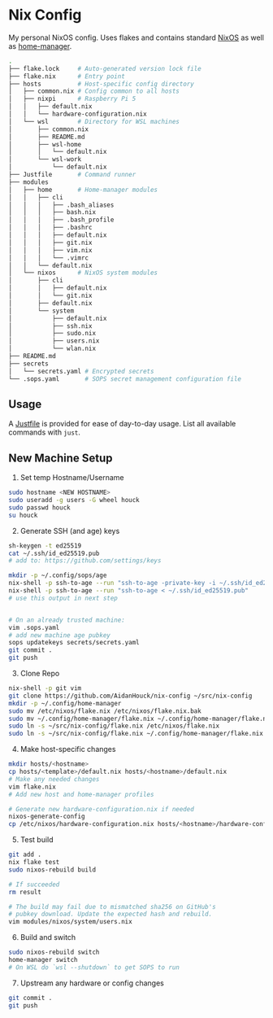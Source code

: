 # Nix Config

My personal NixOS config. Uses flakes and contains standard [NixOS](https://nixos.org/ "NixOS Website") as well as [home-manager](https://github.com/nix-community/home-manager "NixOS Home-Manager GitHub Repo").

```bash
.
├── flake.lock     # Auto-generated version lock file
├── flake.nix      # Entry point
├── hosts          # Host-specific config directory
│   ├── common.nix # Config common to all hosts
│   ├── nixpi      # Raspberry Pi 5
│   │   ├── default.nix
│   │   └── hardware-configuration.nix
│   └── wsl        # Directory for WSL machines
│       ├── common.nix
│       ├── README.md
│       ├── wsl-home
│       │   └── default.nix
│       └── wsl-work
│           └── default.nix
├── Justfile       # Command runner
├── modules
│   ├── home       # Home-manager modules
│   │   ├── cli
│   │   │   ├── .bash_aliases
│   │   │   ├── bash.nix
│   │   │   ├── .bash_profile
│   │   │   ├── .bashrc
│   │   │   ├── default.nix
│   │   │   ├── git.nix
│   │   │   ├── vim.nix
│   │   │   └── .vimrc
│   │   └── default.nix
│   └── nixos      # NixOS system modules
│       ├── cli
│       │   ├── default.nix
│       │   └── git.nix
│       ├── default.nix
│       └── system
│           ├── default.nix
│           ├── ssh.nix
│           ├── sudo.nix
│           ├── users.nix
│           └── wlan.nix
├── README.md
├── secrets
│   └── secrets.yaml # Encrypted secrets
└── .sops.yaml       # SOPS secret management configuration file
```

## Usage

A [Justfile](https://github.com/casey/just) is provided for ease of day-to-day usage. List all available commands with `just`.

## New Machine Setup

1. Set temp Hostname/Username
```bash
sudo hostname <NEW HOSTNAME>
sudo useradd -g users -G wheel houck
sudo passwd houck
su houck
```

2. Generate SSH (and age) keys
```bash
sh-keygen -t ed25519
cat ~/.ssh/id_ed25519.pub
# add to: https://github.com/settings/keys

mkdir -p ~/.config/sops/age
nix-shell -p ssh-to-age --run "ssh-to-age -private-key -i ~/.ssh/id_ed25519 > ~/.config/sops/age/keys.txt"
nix-shell -p ssh-to-age --run "ssh-to-age < ~/.ssh/id_ed25519.pub"
# use this output in next step


# On an already trusted machine:
vim .sops.yaml
# add new machine age pubkey
sops updatekeys secrets/secrets.yaml
git commit .
git push
```

3. Clone Repo
```bash
nix-shell -p git vim
git clone https://github.com/AidanHouck/nix-config ~/src/nix-config
mkdir -p ~/.config/home-manager
sudo mv /etc/nixos/flake.nix /etc/nixos/flake.nix.bak
sudo mv ~/.config/home-manager/flake.nix ~/.config/home-manager/flake.nix.bak
sudo ln -s ~/src/nix-config/flake.nix /etc/nixos/flake.nix
sudo ln -s ~/src/nix-config/flake.nix ~/.config/home-manager/flake.nix
```

4. Make host-specific changes
```bash
mkdir hosts/<hostname>
cp hosts/<template>/default.nix hosts/<hostname>/default.nix
# Make any needed changes
vim flake.nix
# Add new host and home-manager profiles

# Generate new hardware-configuration.nix if needed
nixos-generate-config
cp /etc/nixos/hardware-configuration.nix hosts/<hostname>/hardware-configuration.nix
```

5. Test build
```bash
git add .
nix flake test
sudo nixos-rebuild build

# If succeeded
rm result

# The build may fail due to mismatched sha256 on GitHub's
# pubkey download. Update the expected hash and rebuild.
vim modules/nixos/system/users.nix
```

6. Build and switch
```bash
sudo nixos-rebuild switch
home-manager switch
# On WSL do `wsl --shutdown` to get SOPS to run
```

7. Upstream any hardware or config changes
```bash
git commit .
git push
```

